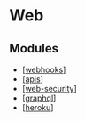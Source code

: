 Web
===

Modules
---

- [[webhooks]]
- [[apis]]
- [[web-security]]
- [[graphql]]
- [[heroku]]

[//begin]: # "Autogenerated link references for markdown compatibility"
[webhooks]: webhooks.md "Webhooks"
[apis]: apis/apis.md "APIs"
[web-security]: security/web-security.md "Web Security"
[graphql]: graphql/graphql.md "GraphQL"
[heroku]: heroku/heroku.md "heroku"
[//end]: # "Autogenerated link references"
